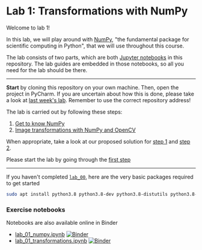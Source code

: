 # Lab 1: Transformations with NumPy
Welcome to lab 1!

In this lab, we will play around with [NumPy](https://numpy.org/), "the fundamental package for scientific computing in Python", that we will use throughout this course.

The lab consists of two parts, which are both [Jupyter notebooks](https://jupyter.org/) in this repository.
The lab guides are embedded in those notebooks, so all you need for the lab should be there.

---

**Start** by cloning this repository on your own machine. Then, open the project in PyCharm. If you are uncertain about how this is done, please take a look at [last week's lab](https://github.com/tek5030/lab_00/blob/master/py/lab-guide/1-open-project-in-pycharm.md). Remember to use the correct repository address!

The lab is carried out by following these steps:
1. [Get to know NumPy](lab_01_numpy.ipynb)
2. [Image transformations with NumPy and OpenCV](lab_01_transformations.ipynb)

When appropriate, take a look at our proposed solution for [step 1](solution/lab_01_numpy.ipynb) and [step 2](solution/lab_01_transformations.ipynb).

Please start the lab by going through the [first step](lab_01_numpy.ipynb)

---

If you haven't completed [`lab_00`](../lab_00), here are the very basic packages required to get started
```bash
sudo apt install python3.8 python3.8-dev python3.8-distutils python3.8-venv
```

### Exercise notebooks
Notebooks are also available online in Binder
- [lab_01_numpy.ipynb][binder-part-1] [![Binder](https://mybinder.org/badge_logo.svg)][binder-part-1]
- [lab_01_transformations.ipynb][binder-part-2] [![Binder](https://mybinder.org/badge_logo.svg)][binder-part-2]

[binder-part-1]: https://mybinder.org/v2/gh/tek5030/lab_01/py?labpath=py%2Flab_01_numpy.ipynb
[binder-part-2]: https://mybinder.org/v2/gh/tek5030/lab_01/py?labpath=py%2Flab_02_transformations.ipynb
